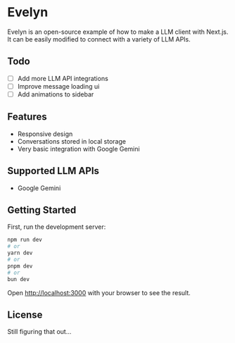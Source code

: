 # Evelyn

Evelyn is an open-source example of how to make a LLM client with Next.js.  It can be easily modified to connect with a variety of LLM APIs.

## Todo
- [ ] Add more LLM API integrations
- [ ] Improve message loading ui
- [ ] Add animations to sidebar

## Features
- Responsive design
- Conversations stored in local storage
- Very basic integration with Google Gemini

## Supported LLM APIs
- Google Gemini

## Getting Started

First, run the development server:

```bash
npm run dev
# or
yarn dev
# or
pnpm dev
# or
bun dev
```

Open [http://localhost:3000](http://localhost:3000) with your browser to see the result.

## License

Still figuring that out...
